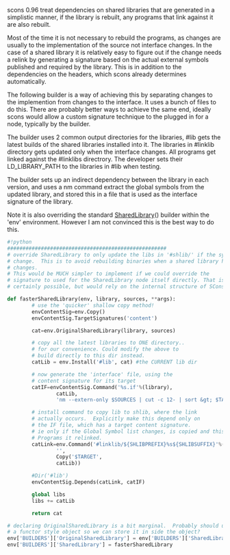 
scons 0.96 treat dependencies on shared libraries that are generated in a simplistic manner, if the library is rebuilt, any programs that link against it are also rebuilt. 

Most of the time it is not necessary to rebuild the programs, as changes are usually to the implementation of the source not interface changes.  In the case of a shared library it is relatively easy to figure out if the change needs a relink by generating a signature based on the actual external symbols published and required by the library.  This is in addition to the dependencies on the headers, which scons already determines automatically. 

The following builder is a way of achieving this by separating changes to the implemention from changes to the interface.  It uses a bunch of files to do this.  There are probably better ways to achieve the same end, ideally scons would allow a custom signature technique to the plugged in for a node, typically by the builder. 

The builder uses 2 common output directories for the libraries, #lib gets the latest builds of the shared libraries installed into it.  The libraries in #linklib directory gets updated only when the interface changes.  All programs get linked against the #linklibs directrory.  The developer sets their LD_LIBRARY_PATH to the libraries in #lib when testing. 

The builder sets up an indirect dependency between the library in each version, and uses a nm command extract the global symbols from the updated library, and stored this in a file that is used as the interface signature of the library. 

Note it is also overriding the standard [SharedLibrary](SharedLibrary)() builder within the 'env' environment. However I am not convinced this is the best way to do this. 


```python
#!python
####################################################
# override SharedLibrary to only update the libs in '#shlib/' if the symbols
# change.  This is to avoid rebuilding binaries when a shared library has
# changes.
# This would be MUCH simpler to implement if we could override the
# signature to used for the SharedLibrary node itself directly. That is
# certainly possible, but would rely on the internal structure of SCons.

def fasterSharedLibrary(env, library, sources, **args):
        # use the 'quicker' shallow copy method!
        envContentSig=env.Copy()
        envContentSig.TargetSignatures('content')

        cat=env.OriginalSharedLibrary(library, sources)

        # copy all the latest libraries to ONE directory..
        # for our convenience. Could modify the above to
        # build directly to this dir instead.
        catLib = env.Install('#lib', cat) #the CURRENT lib dir

        # now generate the 'interface' file, using the
        # content signature for its target
        catIF=envContentSig.Command('%s.if'%(library),
                catLib,
                'nm --extern-only $SOURCES | cut -c 12- | sort &gt; $TARGET')

        # install command to copy lib to shlib, where the link
        # actually occurs.  Explicitly make this depend only on
        # the IF file, which has a target content signature.
        # ie only if the Global Symbol list changes, is copied and this the
        # Programs it relinked.
        catLink=env.Command('#linklib/${SHLIBPREFIX}%s${SHLIBSUFFIX}'%(library),
                '',
                Copy('$TARGET',
                catLib))

        #Dir('#lib')
        envContentSig.Depends(catLink, catIF)

        global libs
        libs += catLib

        return cat

# declaring OriginalSharedLibrary is a bit marginal.  Probably should use
# a functor style object so we can store it in side the object?
env['BUILDERS']['OriginalSharedLibrary'] = env['BUILDERS']['SharedLibrary']
env['BUILDERS']['SharedLibrary'] = fasterSharedLibrary
```